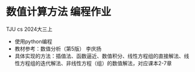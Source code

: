 # 数值计算方法 编程作业
TJU cs 2024大三上
- 使用python编程
- 教材参考：数值分析（第5版） 李庆扬
- 具体实现的方法：插值法、函数逼近、数值积分、线性方程组的直接解法、线性方程组的迭代解法、非线性方程（组）的数值解法，对应课本2-7章
